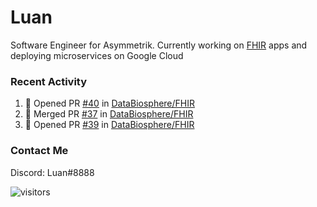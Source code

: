 # Luan

Software Engineer for Asymmetrik. Currently working on [FHIR](https://hl7.org/FHIR/) apps and deploying microservices on Google Cloud

### Recent Activity

<!--START_SECTION:activity-->
1. 💪 Opened PR [#40](https://github.com/DataBiosphere/FHIR/pull/40) in [DataBiosphere/FHIR](https://github.com/DataBiosphere/FHIR)
2. 🎉 Merged PR [#37](https://github.com/DataBiosphere/FHIR/pull/37) in [DataBiosphere/FHIR](https://github.com/DataBiosphere/FHIR)
3. 💪 Opened PR [#39](https://github.com/DataBiosphere/FHIR/pull/39) in [DataBiosphere/FHIR](https://github.com/DataBiosphere/FHIR)
<!--END_SECTION:activity-->

<!--START_SECTION:activity-->

### Contact Me

Discord: Luan#8888

![visitors](https://visitor-badge.glitch.me/badge?page_id=luan-asym.visitor-badge)
